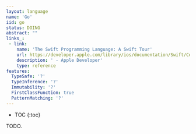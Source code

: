 ```yaml
---
layout: language
name: 'Go'
iid: go
status: DOING
abstract: ""
links_:
 - link:
    name: 'The Swift Programming Language: A Swift Tour'
    url: https://developer.apple.com/library/ios/documentation/Swift/Conceptual/Swift_Programming_Language/GuidedTour.html#//apple_ref/doc/uid/TP40014097-CH2-ID1
    description: ' - Apple Developer'
    type: reference
features:
  TypeSafe: '?'
  TypeInference: '?'
  Immutability: '?'
  FirstClassFunction: true
  PatternMatching: '?'
---
```


* TOC
{:toc}

TODO.
